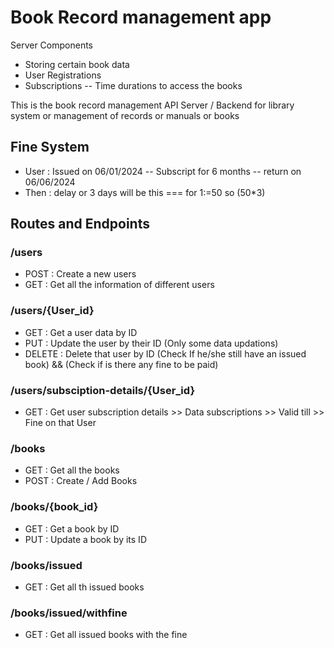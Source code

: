 # Book Record management app

Server Components 
- Storing certain book data
- User Registrations
- Subscriptions -- Time durations to access the books

This is the book record management API Server / Backend for library system or management of records or manuals or books

## Fine System
- User : Issued on 06/01/2024 --  Subscript for 6 months -- return on 06/06/2024
- Then : delay or 3 days will be this === for 1:=50 so (50*3)

## Routes and Endpoints

### /users
- POST    : Create a new users
- GET     : Get all the information of different users

### /users/{User_id}
- GET     : Get a user data by ID
- PUT     : Update the user by their ID (Only some data updations)
- DELETE  : Delete that user by ID (Check If he/she still have an issued book) && (Check if is there any fine to be paid)

### /users/subsciption-details/{User_id}
- GET     : Get user subscription details
            >> Data subscriptions
            >> Valid till
            >> Fine on that User

### /books 
- GET     : Get all the books 
- POST    : Create / Add Books 

### /books/{book_id}
- GET     : Get a book by ID
- PUT     : Update a book by its ID

### /books/issued
- GET     : Get all th issued books

### /books/issued/withfine
- GET     : Get all issued books with the fine